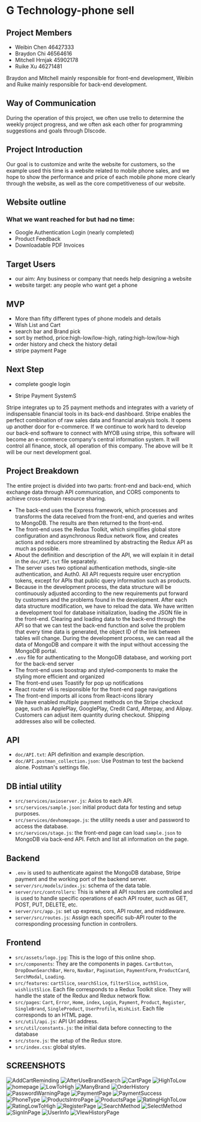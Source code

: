 # G Technology-phone sell

## Project Members
- Weibin Chen 46427333
- Braydon Chi 46564616
- Mitchell Hrnjak 45902178
- Ruike Xu 46271481

Braydon and Mitchell mainly responsible for front-end development, Weibin and Ruike mainly responsible for back-end development.

## Way of Communication
  During the operation of this project, we often use trello to determine the weekly project progress, and we often ask each other for programming suggestions and goals through DIscode.


## Project Introduction
Our goal is to customize and write the website for customers, so the example used this time is a website related to mobile phone sales, and we hope to show the performance and price of each mobile phone more clearly through the website, as well as the core competitiveness of our website.

## Website outline

### What we want reached for but had no time:
- Google Authentication Login (nearly completed)
- Product Feedback
- Downloadable PDF Invoices


## Target Users
- our aim: Any business or company that needs help designing a website
- website target: any people who want get a phone

## MVP
- More than fifty different types of phone models and details
- Wish List and Cart
- search bar and Brand pick
- sort by method, price:high-low/low-high, rating:high-low/low-high
- order history and check the history detail
- stripe payment Page

## Next Step
- complete google login

- Stripe Payment SystemS

Stripe integrates up to 25 payment methods and integrates with a variety of indispensable financial tools in its back-end dashboard. Stripe enables the perfect combination of raw sales data and financial analysis tools. It opens up another door for e-commerce. If we continue to work hard to develop our back-end software to connect with MYOB using stripe, this software will become an e-commerce company's central information system. It will control all finance, stock, all operation of this company. The above will be It will be our next development goal.


## Project Breakdown

The entire project is divided into two parts: front-end and back-end, which exchange data through API communication, and CORS components to achieve cross-domain resource sharing.
- The back-end uses the Express framework, which processes and transforms the data received from the front-end, and queries and writes to MongoDB. The results are then returned to the front-end.
- The front-end uses the Redux Toolkit, which simplifies global store configuration and asynchronous Redux network flow, and creates actions and reducers more streamlined by abstracting the Redux API as much as possible.
- About the definition and description of the API, we will explain it in detail in the `doc/API.txt` file separately.
- The server uses two optional authentication methods, single-site authentication, and Auth0. All API requests require user encryption tokens, except for APIs that public query information such as products.
- Because in the development process, the data structure will be continuously adjusted according to the new requirements put forward by customers and the problems found in the development. After each data structure modification, we have to reload the data.
We have written a development tool for database initialization, loading the JSON file in the front-end. Clearing and loading data to the back-end through the API so that we can test the back-end function and solve the problem that every time data is generated, the object ID of the link between tables will change. During the development process, we can read all the data of MongoDB and compare it with the input without accessing the MongoDB portal.
- `.env` file for authenticating to the MongoDB database, and working port for the back-end server
- The front-end uses boostrap and styled-components to make the styling more efficient and organized  
- The front-end uses Toastify for pop up notifications
- React router v6 is resiponsible for the front-end page navigations
- The front-end imports all icons from React-icons library
- We have enabled multiple payment methods on the Stripe checkout page, such as ApplePlay, GooglePlay, Credit Card, Afterpay, and Alipay. Customers can adjust item quantity during checkout. Shipping addresses also will be collected. 

## API
- `doc/API.txt`: API definition and example description.
- `doc/API.postman_collection.json`: Use Postman to test the backend alone. Postman's settings file.

## DB intial utility
- `src/services/axioserver.js`: Axios to each API.
- `src/services/sample.json`: initial product data for testing and setup purposes.
- `src/services/devhomepage.js`: the utility needs a user and password to access the database.
- `src/services/stage.js`: the front-end page can load `sample.json` to MongoDB via back-end API. Fetch and list all information on the page.

## Backend
- `.env` is used to authenticate against the MongoDB database, Stripe payment and the working port of the backend server.
- `server/src/models/index.js`: schema of the data table.
- `server/src/controllers`: This is where all API routers are controlled and is used to handle specific operations of each API router, such as GET, POST, PUT, DELETE, etc.
- `server/src/app.js`: set up express, cors, API router, and middleware.
- `server/src/routes.js`: Assign each specific sub-API router to the corresponding processing function in controllers.


## Frontend
- `src/assets/logo.jpg`: This is the logo of this online shop.
- `src/components`: They are the components in pages. `CartButton`, `DropDownSearchBar`, `Hero`, `NavBar`, `Pagination`, `PaymentForm`, `ProductCard`, `SerchModal`, `Loading`.
- `src/features`: `cartSlice`, `searchSlice`, `filterSlice`, `authSlice`, `wishlistSlice`. Each file corresponds to a Redux Toolkit slice. They will handle the state of the Redux and Redux network flow.
- `src/pages`: `Cart`, `Error`, `Home`, `index`, `Login`, `Payment`, `Product`, `Register`, `SingleBrand`, `SingleProduct`, `UserProfile`, `WishList`. Each file corresponds to an HTML page.
- `src/util/api.js`: API Url address.
- `src/util/constants.js`: the initial data before connecting to the database
- `src/store.js`: the setup of the Redux store.
- `src/index.css`: global styles.

## SCREENSHOTS

![AddCartReminding](https://user-images.githubusercontent.com/100172814/200114402-55464ea2-ca9b-4646-9675-ce8538b023eb.PNG)
![AfterUseBrandSearch](https://user-images.githubusercontent.com/100172814/200114403-60bcce35-2c31-4e95-be3c-2ecb71749f8a.PNG)
![CartPage](https://user-images.githubusercontent.com/100172814/200114405-d02bb6d4-1a0a-448d-bf6a-f9c858e7c3ac.png)
![HighToLow](https://user-images.githubusercontent.com/100172814/200114406-df429616-7e23-4dea-a87d-7e5cd27db229.PNG)
![homepage](https://user-images.githubusercontent.com/100172814/200114407-10bcc1cd-2969-43d9-a501-7ae3dd9a358b.PNG)
![LowToHigh](https://user-images.githubusercontent.com/100172814/200114409-39e73c38-8693-4817-a661-a62143a6d8a1.PNG)
![ManyBrand](https://user-images.githubusercontent.com/100172814/200114410-a1bc10fa-8708-41f4-abed-cb2885c3fd40.PNG)
![OrderHistory](https://user-images.githubusercontent.com/100172814/200114411-0034b8d2-b529-460f-a2d7-b64067a25ffa.PNG)
![PasswordWarningPage](https://user-images.githubusercontent.com/100172814/200114413-567862ec-232a-4711-b06a-d40dc1a9fee4.PNG)
![PaymentPage](https://user-images.githubusercontent.com/100172814/200114416-0ff37334-1ac7-423f-991f-90c9d68f0493.PNG)
![PaymentSuccess](https://user-images.githubusercontent.com/100172814/200114418-c45f4723-ef5b-4356-9490-f57008869ff8.PNG)
![PhoneType](https://user-images.githubusercontent.com/100172814/200114419-65d1e3f6-e9a5-4c98-b379-627aafedeb15.PNG)
![ProductsIntroPage](https://user-images.githubusercontent.com/100172814/200114420-ebd68ff0-c8a8-4e93-b0ed-3456d67a5d07.PNG)
![ProductsPage](https://user-images.githubusercontent.com/100172814/200114422-3e0c029f-ffce-42bb-9a83-3ee77af33565.PNG)
![RatingHighToLow](https://user-images.githubusercontent.com/100172814/200114423-fefccb41-0ff0-4e79-95ff-18794d845b9e.PNG)
![RatingLowToHigh](https://user-images.githubusercontent.com/100172814/200114424-cb876fe2-1e85-4518-9b1e-f881c26ffe10.PNG)
![RegisterPage](https://user-images.githubusercontent.com/100172814/200114426-fb7e3709-a5e8-474a-be4e-50cdd087e9a5.PNG)
![SearchMethod](https://user-images.githubusercontent.com/100172814/200114428-a592922d-3471-446e-823e-d0ba56879341.PNG)
![SelectMethod](https://user-images.githubusercontent.com/100172814/200114432-1157820c-e3ad-4178-91a8-2d4ae6de0545.PNG)
![SignInPage](https://user-images.githubusercontent.com/100172814/200114434-4e3286a5-857f-4b02-ac5c-599b0f84e624.PNG)
![UserInfo](https://user-images.githubusercontent.com/100172814/200114437-1673a69b-2a31-4f37-966f-ff0e3da4020c.PNG)
![VIewHistoryPage](https://user-images.githubusercontent.com/100172814/200114439-d306c584-3b69-43d7-91ca-38a38d6ffa00.PNG)
